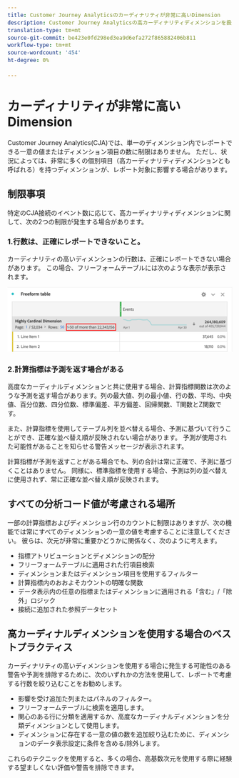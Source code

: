 ```yaml
---
title: Customer Journey Analyticsのカーディナリティが非常に高いDimension
description: Customer Journey Analyticsの高カーディナリティディメンションを扱う際のベストプラクティスを説明します。
translation-type: tm+mt
source-git-commit: be423e0fd298ed3ea9d6efa272f865882406b811
workflow-type: tm+mt
source-wordcount: '454'
ht-degree: 0%

---
```



# カーディナリティが非常に高いDimension

Customer Journey Analytics(CJA)では、単一のディメンション内でレポートできる一意の値またはディメンション項目の数に制限はありません。 ただし、状況によっては、非常に多くの個別項目（高カーディナリティディメンションとも呼ばれる）を持つディメンションが、レポート対象に影響する場合があります。

## 制限事項

特定のCJA接続のイベント数に応じて、高カーディナリティディメンションに関して、次の2つの制限が発生する場合があります。

### 1.行数は、正確にレポートできないこと。

カーディナリティの高いディメンションの行数は、正確にレポートできない場合があります。 この場合、フリーフォームテーブルには次のような表示が表示されます。

![](assets/high-cardinality.png)

### 2.計算指標は予測を返す場合がある

高度なカーディナルディメンションと共に使用する場合、計算指標関数は次のような予測を返す場合があります。列の最大値、列の最小値、行の数、平均、中央値、百分位数、四分位数、標準偏差、平方偏差、回帰関数、T関数とZ関数です。

また、計算指標を使用してテーブル列を並べ替える場合、予測に基づいて行うことができ、正確な並べ替え順が反映されない場合があります。 予測が使用された可能性があることを知らせる警告メッセージが表示されます。

計算指標が予測を返すことがある場合でも、列の合計は常に正確で、予測に基づくことはありません。 同様に、標準指標を使用する場合、予測は列の並べ替えに使用されず、常に正確な並べ替え順が反映されます。

## すべての分析コード値が考慮される場所

一部の計算指標およびディメンション行のカウントに制限はありますが、次の機能では常にすべてのディメンションの一意の値を考慮することに注意してください。 彼らは、次元が非常に重要かどうかに関係なく、次のように考えます。

* 指標アトリビューションとディメンションの配分
* フリーフォームテーブルに適用された行項目検索
* ディメンションまたはディメンション項目を使用するフィルター
* 計算指標内のおおよそカウントの明確な関数
* データ表示内の任意の指標またはディメンションに適用される「含む」/「除外」ロジック
* 接続に追加された参照データセット

## 高カーディナルディメンションを使用する場合のベストプラクティス

カーディナリティの高いディメンションを使用する場合に発生する可能性のある警告や予測を排除するために、次のいずれかの方法を使用して、レポートで考慮する行数を絞り込むことをお勧めします。

* 影響を受け追加た列またはパネルのフィルター。
* フリーフォームテーブルに検索を適用します。
* 関心のある行に分類を適用するか、高度なカーディナルディメンションを分類ディメンションとして使用します。
* ディメンションに存在する一意の値の数を追加絞り込むために、ディメンションのデータ表示設定に条件を含める/除外します。

これらのテクニックを使用すると、多くの場合、高基数次元を使用する際に経験する望ましくない評価や警告を排除できます。
